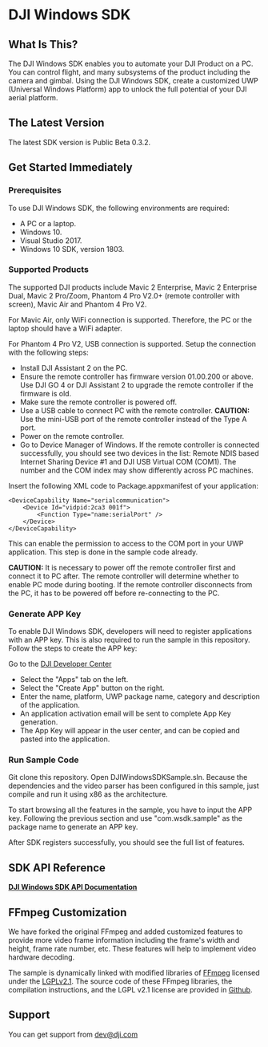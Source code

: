 # DJI Windows SDK

## What Is This?

The DJI Windows SDK enables you to automate your DJI Product on a PC. You can control flight, and many subsystems of the product including the camera and gimbal. Using the DJI Windows SDK, create a customized UWP (Universal Windows Platform) app to unlock the full potential of your DJI aerial platform.

## The Latest Version

The latest SDK version is Public Beta 0.3.2. 

## Get Started Immediately

### Prerequisites

To use DJI Windows SDK, the following environments are required:

- A PC or a laptop. 
- Windows 10.  
- Visual Studio 2017.  
- Windows 10 SDK, version 1803. 

### Supported Products

The supported DJI products include Mavic 2 Enterprise, Mavic 2 Enterprise Dual, Mavic 2 Pro/Zoom, Phantom 4 Pro V2.0+ (remote controller with screen), Mavic Air and Phantom 4 Pro V2. 

For Mavic Air, only WiFi connection is supported. Therefore, the PC or the laptop should have a WiFi adapter. 

For Phantom 4 Pro V2, USB connection is supported. Setup the connection with the following steps: 

  * Install DJI Assistant 2 on the PC. 
  * Ensure the remote controller has firmware version 01.00.200 or above. Use DJI GO 4 or DJI Assistant 2 to upgrade the remote controller if the firmware is old. 
  * Make sure the remote controller is powered off. 
  * Use a USB cable to connect PC with the remote controller. **CAUTION:** Use the mini-USB port of the remote controller instead of the Type A port. 
  *  Power on the remote controller. 
  *  Go to Device Manager of Windows. If the remote controller is connected successfully, you should see two devices in the list: Remote NDIS based Internet Sharing Device #1 and DJI USB Virtual COM (COM1). The number and the COM index may show differently across PC machines. 

Insert the following XML code to Package.appxmanifest of your application: 
```
<DeviceCapability Name="serialcommunication">
    <Device Id="vidpid:2ca3 001f">
	    <Function Type="name:serialPort" />
    </Device>
</DeviceCapability>
```
This can enable the permission to access to the COM port in your UWP application. This step is done in the sample code already. 
  
**CAUTION:** It is necessary to power off the remote controller first and connect it to PC after. The remote controller will determine whether to enable PC mode during booting. If the remote controller disconnects from the PC, it has to be powered off before re-connecting to the PC. 

### Generate APP Key

To enable DJI Windows SDK, developers will need to register applications with an APP key. This is also required to run the sample in this repository. Follow the steps to create the APP key: 

Go to the <a href="http://developer.dji.com/en/user/apps" target="_blank">DJI Developer Center</a>


  * Select the "Apps" tab on the left.
  * Select the "Create App" button on the right.
  * Enter the name, platform, UWP package name, category and description of the application.
  * An application activation email will be sent to complete App Key generation.
  * The App Key will appear in the user center, and can be copied and pasted into the application.


### Run Sample Code

Git clone this repository. Open DJIWindowsSDKSample.sln. Because the dependencies and the video parser has been configured in this sample, just compile and run it using x86 as the architecture. 

To start browsing all the features in the sample, you have to input the APP key. Following the previous section and use "com.wsdk.sample" as the package name to generate an APP key. 

After SDK registers successfully, you should see the full list of features. 

## SDK API Reference

[**DJI Windows SDK API Documentation**](http://developer.dji.com/api-reference/windows-api/index.html)

## FFmpeg Customization

We have forked the original FFmpeg and added customized features to provide more video frame information including the frame's width and height, frame rate number, etc. These features will help to implement video hardware decoding. 

The sample is dynamically linked with modified libraries of <a href=http://ffmpeg.org>FFmpeg</a> licensed under the <a href=http://www.gnu.org/licenses/old-licenses/lgpl-2.1.html>LGPLv2.1</a>. The source code of these FFmpeg libraries, the compilation instructions, and the LGPL v2.1 license are provided in [Github](https://github.com/dji-sdk/FFmpeg).

## Support

You can get support from dev@dji.com
